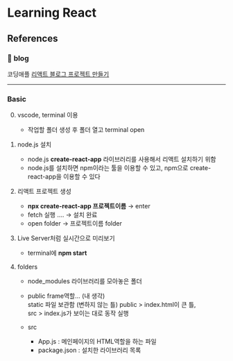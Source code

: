 # Learning React

## References

### 📂 **blog**

코딩애플 [리액트 블로그 프로젝트 만들기](https://www.youtube.com/watch?v=nahwuaXmgt8&list=PLfLgtT94nNq1e6tr4sm2eH6ZZC2jcqGOy&index=2&ab_channel=%EC%BD%94%EB%94%A9%EC%95%A0%ED%94%8C)

<hr>

### Basic

0. vscode, terminal 이용

    - 작업할 폴더 생성 후 폴더 열고 terminal open

1. node.js 설치

    - node.js **create-react-app** 라이브러리를 사용해서 리액트 설치하기 위함
    - node.js를 설치하면 npm이라는 툴을 이용할 수 있고, npm으로 create-react-app을 이용할 수 있다

2. 리액트 프로젝트 생성

    - **npx create-react-app 프로젝트이름** → enter
    - fetch 실행 .... → 설치 완료
    - open folder → 프로젝트이름 folder

3. Live Server처럼 실시간으로 미리보기

    - terminal에 **npm start**

4. folders

    - node_modules
      라이브러리를 모아놓은 폴더

    - public
      frame역할... (내 생각)  
      static 파일 보관함 (변하지 않는 틀)
      public > index.html이 큰 틀,  
      src > index.js가 보이는 대로 동작 실행

    - src
        - App.js : 메인페이지의 HTML역할을 하는 파일
        - package.json : 설치한 라이브러리 목록
